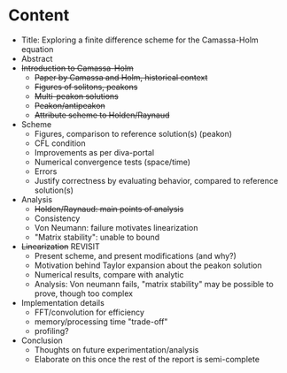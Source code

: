 Content
=======

- Title: Exploring a finite difference scheme for the Camassa-Holm equation
- Abstract
- ~~Introduction to Camassa-Holm~~
    - ~~Paper by Camassa and Holm, historical context~~
    - ~~Figures of solitons, peakons~~
    - ~~Multi-peakon solutions~~
    - ~~Peakon/antipeakon~~
    - ~~Attribute scheme to Holden/Raynaud~~
- Scheme
    - Figures, comparison to reference solution(s) (peakon)
    - CFL condition
    - Improvements as per diva-portal
    - Numerical convergence tests (space/time)
    - Errors
    - Justify correctness by evaluating behavior, compared to reference solution(s)
- Analysis
    - ~~Holden/Raynaud: main points of analysis~~
    - Consistency
    - Von Neumann: failure motivates linearization
    - "Matrix stability": unable to bound
- ~~Linearization~~ REVISIT
    - Present scheme, and present modifications (and why?)
    - Motivation behind Taylor expansion about the peakon solution
    - Numerical results, compare with analytic
    - Analysis: Von neumann fails, "matrix stability" may be possible to prove, though too complex
- Implementation details
    - FFT/convolution for efficiency
    - memory/processing time "trade-off"
    - profiling?
- Conclusion
    - Thoughts on future experimentation/analysis
    - Elaborate on this once the rest of the report is semi-complete
 
